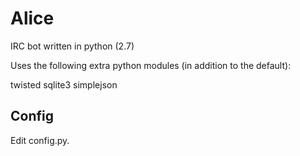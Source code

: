 Alice
=====

IRC bot written in python (2.7)

Uses the following extra python modules (in addition to the default):

twisted
sqlite3
simplejson

Config
------

Edit config.py.
